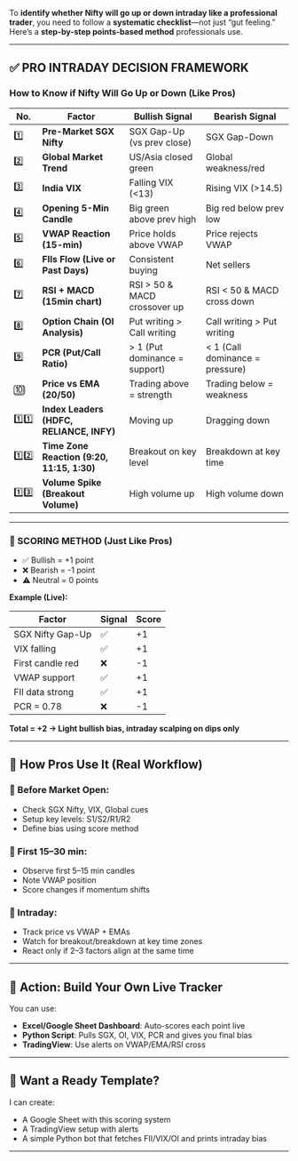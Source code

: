 To **identify whether Nifty will go up or down intraday like a professional trader**, you need to follow a **systematic checklist**—not just “gut feeling.” Here’s a **step-by-step points-based method** professionals use.

---

## ✅ PRO INTRADAY DECISION FRAMEWORK

### How to Know if Nifty Will Go Up or Down (Like Pros)

| No.  | Factor                                     | Bullish Signal                | Bearish Signal                  |
| ---- | ------------------------------------------ | ----------------------------- | ------------------------------- |
| 1️⃣   | **Pre-Market SGX Nifty**                   | SGX Gap-Up (vs prev close)    | SGX Gap-Down                    |
| 2️⃣   | **Global Market Trend**                    | US/Asia closed green          | Global weakness/red             |
| 3️⃣   | **India VIX**                              | Falling VIX (<13)             | Rising VIX (>14.5)              |
| 4️⃣   | **Opening 5-Min Candle**                   | Big green above prev high     | Big red below prev low          |
| 5️⃣   | **VWAP Reaction (15-min)**                 | Price holds above VWAP        | Price rejects VWAP              |
| 6️⃣   | **FIIs Flow (Live or Past Days)**          | Consistent buying             | Net sellers                     |
| 7️⃣   | **RSI + MACD (15min chart)**               | RSI > 50 & MACD crossover up  | RSI < 50 & MACD cross down      |
| 8️⃣   | **Option Chain (OI Analysis)**             | Put writing > Call writing    | Call writing > Put writing      |
| 9️⃣   | **PCR (Put/Call Ratio)**                   | > 1 (Put dominance = support) | < 1 (Call dominance = pressure) |
| 🔟   | **Price vs EMA (20/50)**                   | Trading above = strength      | Trading below = weakness        |
| 1️⃣1️⃣ | **Index Leaders (HDFC, RELIANCE, INFY)**   | Moving up                     | Dragging down                   |
| 1️⃣2️⃣ | **Time Zone Reaction (9:20, 11:15, 1:30)** | Breakout on key level         | Breakdown at key time           |
| 1️⃣3️⃣ | **Volume Spike (Breakout Volume)**         | High volume up                | High volume down                |

---

### 🧮 SCORING METHOD (Just Like Pros)

- ✅ Bullish = +1 point
- ❌ Bearish = -1 point
- ⚠️ Neutral = 0 points

**Example (Live):**

| Factor           | Signal | Score |
| ---------------- | ------ | ----- |
| SGX Nifty Gap-Up | ✅     | +1    |
| VIX falling      | ✅     | +1    |
| First candle red | ❌     | -1    |
| VWAP support     | ✅     | +1    |
| FII data strong  | ✅     | +1    |
| PCR = 0.78       | ❌     | -1    |

**Total = +2 → Light bullish bias, intraday scalping on dips only**

---

## 🔁 How Pros Use It (Real Workflow)

### 🔹 Before Market Open:

- Check SGX Nifty, VIX, Global cues
- Setup key levels: S1/S2/R1/R2
- Define bias using score method

### 🔹 First 15–30 min:

- Observe first 5–15 min candles
- Note VWAP position
- Score changes if momentum shifts

### 🔹 Intraday:

- Track price vs VWAP + EMAs
- Watch for breakout/breakdown at key time zones
- React only if 2–3 factors align at the same time

---

## 🎯 Action: Build Your Own Live Tracker

You can use:

- **Excel/Google Sheet Dashboard**: Auto-scores each point live
- **Python Script**: Pulls SGX, OI, VIX, PCR and gives you final bias
- **TradingView**: Use alerts on VWAP/EMA/RSI cross

---

## 🔧 Want a Ready Template?

I can create:

- A Google Sheet with this scoring system
- A TradingView setup with alerts
- A simple Python bot that fetches FII/VIX/OI and prints intraday bias

---

